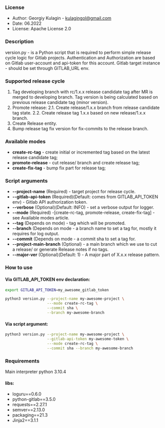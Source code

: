 ### License
- Author: Georgiy Kulagin - kulagingol@gmail.com
- Date: 06.2022
- License: Apache License 2.0

### Description

version.py - is a Python script that is required to perform simple release cycle logic for Gitlab projects.
Authentication and Authorization are based on Gitlab user-account and api-token for this account.
Gitlab target instance - should be set through GITLAB_URL env.

### Supported release cycle

1. Tag developing branch with rc/1.x.x release candidate tag after MR is merged to developing branch.
   Tag version is being calculated based on previous release candidate tag (minor version).
2. Promote release:
   2.1. Create release/1.x.x branch from release candidate tag state.
   2.2. Create release tag 1.x.x based on new release/1.x.x branch.
3. Create Release entity.
4. Bump release tag fix version for fix-commits to the release branch.

### Available modes

* **create-rc-tag** - create initial or incremented tag based on the latest release candidate tag;
* **promote-release** - cut release/ branch and create release tag;
* **create-fix-tag** - bump fix part for release tag;

### Script arguments

* **--project-name** (Required) - target project for release cycle.
* **--gitlab-api-token** (Required)(Default: comes from GITLAB_API_TOKEN env) - Gitlab API authorization token.
* **--verbose** (Optional)(Default: INFO) - set a verbose output for logger.
* **--mode** (Required) -[create-rc-tag, promote-release, create-fix-tag] - see Available modes article.
* **--tag** (Depends on mode) - tag which will be promoted.
* **--branch** (Depends on mode - a branch name to set a tag for, mostly it requires for log output.
* **--commit** (Depends on mode - a commit sha to set a tag for.
* **--project-main-branch** (Optional) - a main branch which we use to cut a release/ or generate Release notes if no tags.
* **--major-ver** (Optional)(Default: 1) - A major part of X.x.x release pattern.

### How to use

#### Via GITLAB_API_TOKEN env declaration:
```bash
export GITLAB_API_TOKEN=my_awesome_gitlab_token

python3 version.py --project-name my-awesome-project \
                   ---mode create-rc-tag \
                   --commit sha \
                   --branch my-awesome-branch
```
#### Via script argument:
```bash
python3 version.py --project-name my-awesome-project \
                   --gitlab-api-token my-awesome-token \
                   ---mode create-rc-tag \
                   --commit sha --branch my-awesome-branch
```
### Requirements

Main interpreter python 3.10.4

#### libs:
- loguru==0.6.0
- python-gitlab==3.5.0
- requests==2.27.1
- semver==2.13.0
- packaging==21.3
- Jinja2==3.1.1